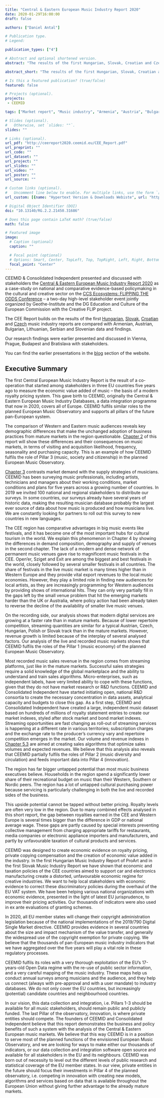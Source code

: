 ```yaml
---
title: "Central & Eastern European Music Industry Report 2020"
date: 2020-01-29T16:00:00
draft: false

authors: ["Daniel Antal"]

# Publication type.
# Legend:

publication_types: ["4"]

# Abstract and optional shortened version.
abstract: "The results of the first Hungarian, Slovak, Croatian and Czech music industry reports are compared with Armenian, Austrian, Bulgarian, Lithuanian, Serbian and Slovenian data and findings."

abstract_short: "The results of the first Hungarian, Slovak, Croatian and Czech music industry reports are compared with Armenian, Austrian, Bulgarian, Lithuanian, Serbian and Slovenian data and findings."

# Is this a featured publication? (true/false)
featured: false

# Projects (optional).
projects:
 - CEEMID

tags: ["Market report", "Music industry", "Armenia", "Austria", "Bulgaria", "Czechia", "Lithuania", "Hungary", "Slovakia", "Serbia"]

# Slides (optional).
#   Otherwise, set `slides: ""`.
slides: ""

# Links (optional).
url_pdf: "http://ceereport2020.ceemid.eu/CEE_Report.pdf"
url_preprint: ""
url_code: ""
url_dataset: ""
url_project: ""
url_slides: ""
url_video: ""
url_poster: ""
url_source: ""

# Custom links (optional).
#   Uncomment line below to enable. For multiple links, use the form `[{...}, {...}, {...}]`.
url_custom: [{name: "Hypertext Version & Downloads Webiste", url: "http://ceereport2020.ceemid.eu/"}]

# Digital Object Identifier (DOI)
doi: "10.13140/RG.2.2.21450.31686"

# Does this page contain LaTeX math? (true/false)
math: false

# Featured image
image:
  # Caption (optional)
  caption: ""

  # Focal point (optional)
  # Options: Smart, Center, TopLeft, Top, TopRight, Left, Right, BottomLeft, Bottom, BottomRight
  focal_point: "Center"
---
```


CEEMID & Consolidated Independent presented and discussed with stakeholders the  [Central & Eastern European Music Industry Report 2020](https://danielantal.eu/publication/ceereport_2020/) as a case-study on national and comparative evidence-based policymaking in the cultural and creative sector on the [CCS Ecosystems: FLIPPING THE ODDS Conference](http://creativeflip.creativehubs.net/2019/12/03/flipping-the-odds/) – a two-day high-level stakeholder event jointly organized by Geothe-Institute and the DG Education and Culture of the European Commission with the Creative FLIP project.

The CEE Report builds on the results of the first [Hungarian](https://danielantal.eu/publication/hungary_music_industry_2014/), [Slovak](https://danielantal.eu/publication/slovak_music_industry_2019/), [Croatian](https://danielantal.eu/publication/private_copying_croatia_2019/) and [Czech](http://czdev.ceemid.eu/) music industry reports are compared with Armenian, Austrian, Bulgarian, Lithuanian, Serbian and Slovenian data and findings. 

Our research findings were earlier presented and discussed in Vienna, Prague, Budapest and Bratislava with stakeholders. 

You can find the earlier presentations in the [blog](#posts) section of the website.

## Executive Summary

The first Central European Music Industry Report is the result of a co-operation that started among stakeholders in three EU countries five years ago to measure the economic value added of music – the basis of a modern royalty pricing system. This gave birth to CEEMID, originally the Central & Eastern European Music Industry Databases, a data integration programme that now in 2020, covers all of Europe. CEEMID fulfils similar roles to the planned European Music Observatory and supports all pillars of the future pan-European system.

The comparison of Western and Eastern music audiences reveals key demographic differences that make the unchanged adoption of business practices from mature markets in the region questionable. [Chapter 2](http://ceereport2020.ceemid.eu/audience.html) of this report will show these differences and their consequences on music markets, in terms of visiting and acquisition likelihood, frequency, seasonality and purchasing capacity. This is an example of how CEEMID fulfils the role of Pillar 3 (music, society and citizenship) in the planned European Music Observatory.

[Chapter 3](http://ceereport2020.ceemid.eu/supply.html) contrasts market demand with the supply strategies of musicians. CEEMID has been surveying music professionals, including artists, technicians and managers about their working conditions, market conditions and plans for five years across a growing number of countries. In 2019 we invited 100 national and regional stakeholders to distribute our surveys. In some countries, our surveys already have several years of historic data, making the resulting musician database probably the largest ever source of data about how music is produced and how musicians live. We are constantly looking for partners to roll out this survey to new countries in new languages.

The CEE region has comparative advantages in big music events like festivals, and it has become one of the most important hubs for cultural tourism in the world. We explain this phenomenon in Chapter 4 by showing the differences in demand composition, demography and supply of venues in the second chapter. The lack of a modern and dense network of permanent music venues gave rise to magnificent music festivals in the CEE. Open’er, Sziget and Exit are among the biggest and best festivals in the world, closely followed by several smaller festivals in all countries. The share of festivals in the live music market is many times higher than in Western Europe and they provide vital export revenues to the local music economies. However, they play a limited role in finding new audiences for local artists, as they are increasingly programming for Western audiences by providing shows of international hits. They can only very partially fill in the gaps left by the small venue problem that hit the emerging markets harder than the UK or Australia, where policy action had been already taken to reverse the decline of the availability of smaller live music venues.

On the recording side, our analysis shows that modern digital services are growing at a faster rate than in mature markets. Because of lower repertoire competition, streaming quantities are similar for a typical Austrian, Czech, Hungarian, Polish or Slovak track than in the mature markets. However, revenue growth is limited because of the interplay of several analysed factors. Our analysis of the live and recorded music markets shows that CEEMID fulfils the roles of the Pillar 1 (music economy) of the planned European Music Observatory.

Most recorded music sales revenue in the region comes from streaming platforms, just like in the mature markets. Successful sales strategies require a solid knowledge of the global marketplace and the ability to understand and train sales algorithms. Micro-enterprises, such as independent labels, have very limited ability to cope with these functions, given that they do not have market research or R&D functions. CEEMID and Consolidated Independent have started initiating open, national R&D consortia to create the necessary concentration in data assets, analytical capacity and budgets to close this gap. As a first step, CEEMID and Consolidated Independent have created a large, independent music dataset based on hundreds of millions of royalty statement entries to create our market indexes, styled after stock market and bond market indexes. Streaming opportunities are fast changing as roll-out of streaming services is happening at a different rate in various territories; subscription charges and the exchange rate to the producer’s currency vary and repertoire competition emerges in the market. Our volume and revenue indexes in [Chapter 5.3](http://ceereport2020.ceemid.eu/export.html#recexport) are aimed at creating sales algorithms that optimize sales volumes and expected revenues. We believe that this analysis also reveals that CEEMID partially fulfils the roles of Pillar 2 (music diversity and circulation) and feeds important data into Pillar 4 (innovation).

The region has far bigger untapped potential than most music business executives believe. Households in the region spend a significantly lower share of their recreational budget on music than their Western, Southern or Nordic peers. The region has a lot of untapped cultural purchasing power because servicing is particularly challenging in both the live and recorded sides of the business.

This upside potential cannot be tapped without better pricing. Royalty levels are often very low in the region. Due to many combined effects analysed in this short report, the gap between royalties earned in the CEE and Western Europe is several times bigger than the difference in GDP or national average wage. These gaps are partly caused by special interests preventing collective management from charging appropriate tariffs for restaurants, media companies or electronic appliance importers and manufacturers, and partly by unfavourable taxation of cultural products and services.

CEEMID was designed to create economic evidence on royalty pricing, private copying compensation and the creation of economic value added in the industry. In the first Hungarian Music Industry Report of ProArt and in the first Slovak Music Industry Report we have shown that economic and taxation policies of the CEE countries aimed to support car and electronics manufacturing create a distorted, unfavourable economic regime for creative industries. We want to help local stakeholders with economic evidence to correct these discriminatory policies during the overhaul of the EU VAT system. We have been helping various national organizations with economic evidence, presented in the light of latest EU jurisprudence, to improve their pricing activities. Our thousands of indicators were also used in ex ante evaluations of granting schemes.

In 2020, all EU member states will change their copyright administration legislation because of the national implementations of the 2019/790 Digital Single Market directive. CEEMID provides evidence in several countries about the size and impact mechanism of the value transfer, and generally the widespread use of the copyright exemption for private copying. We believe that the thousands of pan-European music industry indicators that we have aggregated over the five years will play a vital role in these regulatory processes.

CEEMID fulfils its roles with a very thorough exploitation of the EU’s 17-years-old Open Data regime with the re-use of public sector information, and a very careful mapping of the music industry. These maps help us conduct annual surveys among musicians and the audience, and they help us connect (always with pre-approval and with a user mandate) to industry databases. We do not only cover the EU countries, but increasingly (potential) candidate countries and neighbourhood countries.

In our vision, this data collection and integration, i.e. Pillars 1-3 should be available for all music stakeholders, should remain public and publicly funded. The last Pillar of the observatory, innovation, is where private entities should compete. The founders of CEEMID and Consolidated Independent believe that this report demonstrates the business and policy benefits of such a system with the analysis of the Central & Eastern European music markets. We believe that this way CEEMID is in a position to serve most of the planned functions of the envisioned European Music Observatory, and we are looking for ways to make either our thousands of indicators, or our data collection and integration software open source and available for all stakeholders in the EU and its neighbours. CEEMID was born out of necessity to level out the different levels of public research and statistical coverage of the EU member states. In our view, private entities in the future should focus their investments in Pillar 4 of the planned observatory, i.e. competing in innovation with creating new models, algorithms and services based on data that is available throughout the European Union without giving further advantage to the already mature markets.
